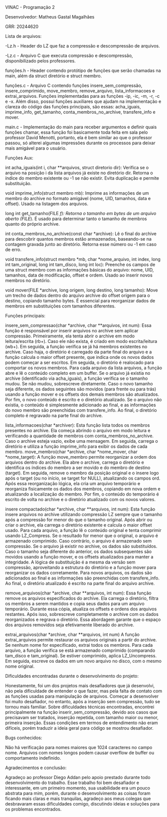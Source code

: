 VINAC - Programação 2

Desenvolvedor: Matheus Gastal Magalhães

GRR: 20244620

Lista de arquivos:

-Lz.h - Header do LZ que faz a compressão e descompressão de arquivos.

-Lz.c - Arquivo C que executa compressão e descompressão, disponibilizado pelos professores.

funções.h - Header contendo protótipo de funções que serão chamadas na main, além da struct diretório e struct membro.

funções.c - Arquivo C contendo funções insere_sem_compressão, insere_comprimido, move_membro, remove_arquivo, lista_informacoes e extrai_arquivos. Funções implementadas para as funções -ip, -ic, -m, -r, -c e -x. Além disso, possui funções auxiliares que ajudam na implementação e clareza do código das funções principais, são essas: acha_iguais, imprime_info, get_tamanho, conta_membros_no_archive, transfere_info e mover.

main.c - Implementação do main para receber argumentos e definir quais funções chamar, essa função foi basicamente toda feita em sala pelo professor David Menotti, portanto, ela é bem similar ao que o professor passou, só alterei algumas impressões durante os processos para deixar mais amigável para o usuário. 


Funções Aux:

int acha_iguais(int i, char **arquivos, struct diretorio dir):
Verifica se o arquivo na posição i da lista arquivos já existe no diretório dir. Retorna o índice do membro existente ou -1 se não existir. Evita duplicação e permite substituição.

void imprime_info(struct membro mb):
Imprime as informações de um membro do archive no formato amigável (nome, UID, tamanhos, data e offset). Usado na listagem dos arquivos.

long int get_tamanho(FILE *f):
Retorna o tamanho em bytes de um arquivo aberto (FILE*). É usado para determinar tanto o tamanho de membros quanto do próprio archive.

int conta_membros_no_archive(const char *archive):
Lê o final do archive para descobrir quantos membros estão armazenados, baseando-se na contagem gravada junto ao diretório. Retorna esse número ou -1 em caso de erro.

void transfere_info(struct membro *mb, char *nome_arquivo, int index, long int tam_original, long int tam_disco, long int loc):
Preenche os campos de uma struct membro com as informações básicas do arquivo: nome, UID, tamanhos, data de modificação, offset e ordem. Usado ao inserir novos membros no diretório.

void mover(FILE *archive, long origem, long destino, long tamanho): 
Move um trecho de dados dentro do arquivo archive do offset origem para o destino, copiando tamanho bytes. É essencial para reorganizar dados de membros em substituições com tamanhos diferentes.


Funções principais:

insere_sem_compressao(char *archive, char **arquivos, int num):
Essa função é responsável por inserir arquivos no archive sem aplicar compressão. Primeiramente, ela tenta abrir o archive em modo leitura/escrita (rb+). Caso ele não exista, é criado em modo escrita/leitura (wb+). Em seguida, a função verifica se já há membros existentes no archive. Caso haja, o diretório é carregado da parte final do arquivo e a função calcula o maior offset presente, que indica onde os novos dados podem começar a ser escritos. Em seguida, o diretório é realocado para comportar os novos membros. Para cada arquivo da lista arquivos, a função abre e lê o conteúdo completo em um buffer. Se o arquivo já existia no archive (identificado via acha_iguais), a função verifica se o tamanho mudou. Se não mudou, sobrescreve diretamente. Caso o novo tamanho seja diferente, os dados seguintes são movidos (para frente ou para trás) usando a função mover e os offsets dos demais membros são atualizados. Por fim, o novo conteúdo é escrito e o diretório atualizado. Se o arquivo não existia, o conteúdo é simplesmente adicionado ao final, e as informações do novo membro são preenchidas com transfere_info. Ao final, o diretório completo é regravado na parte final do archive.

lista_informacoes(char *archiver):
Esta função lista todos os membros presentes no archive. Ela começa abrindo o arquivo em modo leitura e verificando a quantidade de membros com conta_membros_no_archive. Caso o archive esteja vazio, exibe uma mensagem. Em seguida, carrega o diretório e utiliza a função imprime_info para exibir os dados de cada membro.
move_membro(char *archive, char *nome_mover, char *nome_target):
A função move_membro permite reorganizar a ordem dos arquivos dentro do archive. Ela abre o archive, carrega o diretório e identifica os índices do membro a ser movido e do membro de destino (target). Em seguida, remove o membro da posição original e o insere logo após o target (ou no início, se target for NULL), atualizando os campos ord. Após essa reorganização lógica, ela cria um arquivo temporário e reorganiza fisicamente os dados dos membros, copiando em nova ordem e atualizando a localização do membro. Por fim, o conteúdo do temporário é escrito de volta no archive e o diretório atualizado com os novos valores.

insere compactado(char *archive, char **arquivos, int num):
Esta função insere arquivos no archive utilizando compressão LZ sempre que o tamanho após a compressão for menor do que o tamanho original. Após abrir ou criar o archive, ela carrega o diretório existente e calcula o maior offset usado. Para cada arquivo, a função lê o conteúdo original e tenta comprimir usando LZ_Compress. Se o resultado for menor que o original, o arquivo é armazenado comprimido. Caso contrário, o arquivo é armazenado sem compressão. Se o arquivo já existir no archive, os dados são substituídos. Caso o tamanho seja diferente do anterior, os dados subsequentes são movidos usando a função mover, e os offsets atualizados para manter a integridade. A lógica de substituição é a mesma da versão sem compressão, aproveitando a estrutura do diretório e a função mover para reorganizar os dados corretamente. Para novos arquivos, os dados são adicionados ao final e as informações são preenchidas com transfere_info. Ao final, o diretório atualizado é escrito na parte final do arquivo archive.

remove_arquivos(char *archive, char **arquivos, int num):
Essa função remove os arquivos especificados do archive. Ela carrega o diretório, filtra os membros a serem mantidos e copia seus dados para um arquivo temporário. Durante essa cópia, atualiza os offsets e ordens dos arquivos restantes. Após isso, sobrescreve completamente o archive com os dados reorganizados e regrava o diretório. Essa abordagem garante que o espaço dos arquivos removidos seja efetivamente liberado do archive.

extrai_arquivos(char *archive, char **arquivos, int num)
A função extrai_arquivos permite restaurar os arquivos originais a partir do archive. Se nenhum nome for especificado, extrai todos os membros. Para cada arquivo, a função verifica se está armazenado comprimido (comparando tam_disco e tam_original). Se estiver comprimido, aplica LZ_Uncompress. Em seguida, escreve os dados em um novo arquivo no disco, com o mesmo nome original.


Dificuldades encontradas durante o desenvolvimento do projeto:

Honestamente, foi um dos projetos mais desafiadores que já desenvolvi, não pela dificuldade de entender o que fazer, mas pela falta de contato com as funções usadas para manipulação de arquivos. Começar a desenvolver foi muito desafiador, no entanto, após a inserção sem compressão, tudo se tornou mais familiar. Sobre dificuldades técnicas encontradas, encontrei principalmente na função inserir_sem_compressão, devido aos casos que precisavam ser tratados, inserção repetida, com tamanho maior ou menor, primeira inserção. Essas condições em termos de entendimento não eram difíceis, porém traduzir a ideia geral para código se mostrou desafiador. 

Bugs conhecidos:

Não há verificação para nomes maiores que 1024 caracteres no campo nome. Arquivos com nomes longos podem causar overflow de buffer ou comportamento indefinido.

Agradecimentos e conclusão: 

Agradeço ao professor Diego Addan pelo apoio prestado durante todo desenvolvimento do trabalho. Esse trabalho foi bem desafiador e interessante, em um primeiro momento, sua usabilidade era um pouco abstrata para mim, porém, durante o desenvolvimento as coisas foram ficando mais claras e mais tranquilas, agradeço aos meus colegas que desbravaram essas dificuldades comigo, discutindo ideias e soluções para os problemas encontrados.

